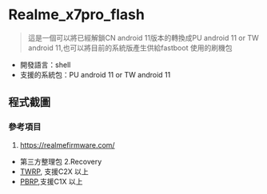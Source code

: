 # Realme_x7pro_flash
> 這是一個可以將已經解鎖CN android 11版本的轉換成PU android 11 or TW android 11,也可以將目前的系統版產生供給fastboot 使用的刷機包
- 開發語言：shell
- 支援的系統包：PU android 11 or TW android 11

## 程式截圖

### 參考項目
1. https://realmefirmware.com/
- 第三方整理包
2.Recovery
- [TWRP](https://github.com/zeng-github01/android_device_realme_RMX2121-twrp/releases/), 支援C2X 以上
- [PBRP](https://github.com/PitchBlackRecoveryProject/android_device_realme_RMX2121-pbrp/releases/),支援C1X 以上
